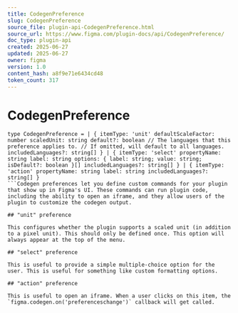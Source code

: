 ```yaml
---
title: CodegenPreference
slug: CodegenPreference
source_file: plugin-api-CodegenPreference.html
source_url: https://www.figma.com/plugin-docs/api/CodegenPreference/
doc_type: plugin-api
created: 2025-06-27
updated: 2025-06-27
owner: figma
version: 1.0
content_hash: a8f9e71e6434cd48
token_count: 317
---
```

# CodegenPreference

```
type CodegenPreference = | { itemType: 'unit' defaultScaleFactor: number scaledUnit: string default?: boolean // The languages that this preference applies to. // If omitted, will default to all languages. includedLanguages?: string[] } | { itemType: 'select' propertyName: string label: string options: { label: string; value: string; isDefault?: boolean }[] includedLanguages?: string[] } | { itemType: 'action' propertyName: string label: string includedLanguages?: string[] }
```Codegen preferences let you define custom commands for your plugin that show up in Figma's UI. These commands can run plugin code, including the ability to open an iframe, and they allow users of the plugin to customize the codegen output.

## "unit" preference

This configures whether the plugin supports a scaled unit (in addition to a pixel unit). This should only be defined once. This option will always appear at the top of the menu.

## "select" preference

This is useful to provide a simple multiple-choice option for the user. This is useful for something like custom formatting options.

## "action" preference

This is useful to open an iframe. When a user clicks on this item, the `figma.codegen.on('preferenceschange')` callback will get called.